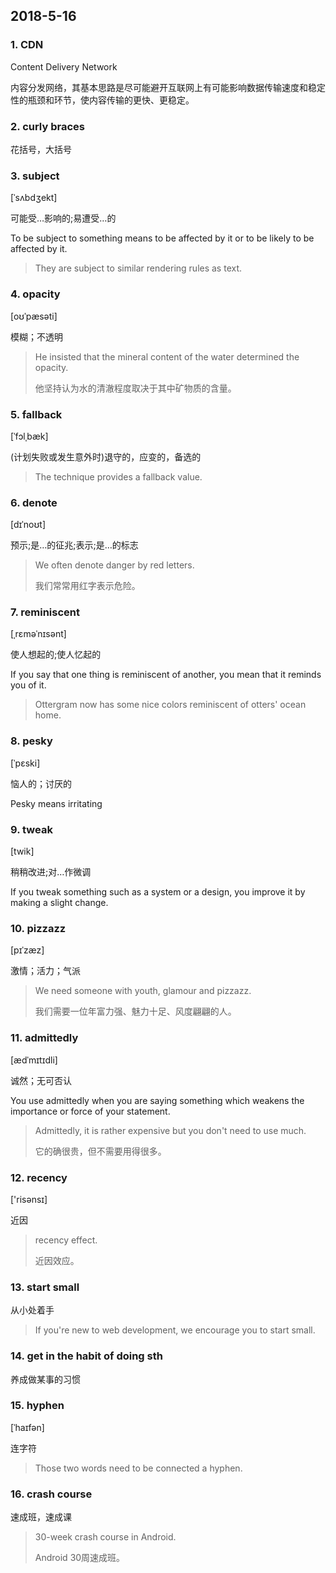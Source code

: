 ## 2018-5-16

### 1. CDN

Content Delivery Network

内容分发网络，其基本思路是尽可能避开互联网上有可能影响数据传输速度和稳定性的瓶颈和环节，使内容传输的更快、更稳定。


### 2. curly braces

花括号，大括号

### 3. subject

[ˈsʌbdʒekt]

可能受…影响的;易遭受…的

To be subject to something means to be affected by it or to be likely to be affected by it.

> They are subject to similar rendering
rules as text. 

### 4. opacity

[oʊˈpæsəti]

 模糊；不透明

> He insisted that the mineral content of the water determined the opacity.
> 
> 他坚持认为水的清澈程度取决于其中矿物质的含量。

### 5. fallback

[ˈfɔlˌbæk]

(计划失败或发生意外时)退守的，应变的，备选的

> The technique provides a fallback value.

### 6. denote

[dɪˈnoʊt]

 预示;是…的征兆;表示;是…的标志

> We often denote danger by red letters.
> 
> 我们常常用红字表示危险。

### 7. reminiscent

[ˌrɛməˈnɪsənt]

使人想起的;使人忆起的

If you say that one thing is reminiscent of another, you mean that it reminds you of it.

> Ottergram now has some nice colors reminiscent of otters' ocean home.


### 8. pesky

[ˈpɛski]

恼人的；讨厌的

Pesky means irritating

### 9. tweak

[twik]

稍稍改进;对…作微调

If you tweak something such as a system or a design, you improve it by making a slight change.

### 10. pizzazz

[pɪˈzæz]

激情；活力；气派

> We need someone with youth, glamour and pizzazz.
> 
> 我们需要一位年富力强、魅力十足、风度翩翩的人。

### 11. admittedly

[ædˈmɪtɪdli] 

诚然；无可否认

You use admittedly when you are saying something which weakens the importance or force of your statement.

> Admittedly, it is rather expensive but you don't need to use much. 
> 
> 它的确很贵，但不需要用得很多。

### 12. recency

['risənsɪ]

近因

> recency effect.
> 
> 近因效应。

### 13. start small

从小处着手

> If you're new to web development, we encourage you to start small. 

### 14. get in the habit of doing sth

养成做某事的习惯

### 15. hyphen

[ˈhaɪfən] 

连字符

> Those two words need to be connected a hyphen. 

### 16. crash course

速成班，速成课

> 30-week crash course in Android.
> 
> Android 30周速成班。

